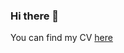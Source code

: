 ### Hi there 👋

You can find my CV [here](https://drive.google.com/file/d/1Mc3WIv2xyITscWpFcftuzqCAcEnyq9Qr/view?usp=sharing)

<!--
**JohnKurian/JohnKurian** is a ✨ _special_ ✨ repository because its `README.md` (this file) appears on your GitHub profile.

Here are some ideas to get you started:

- 🔭 I’m currently working on ...
- 🌱 I’m currently learning ...
- 👯 I’m looking to collaborate on ...
- 🤔 I’m looking for help with ...
- 💬 Ask me about ...
- 📫 How to reach me: ...
- 😄 Pronouns: ...
- ⚡ Fun fact: ...
-->
